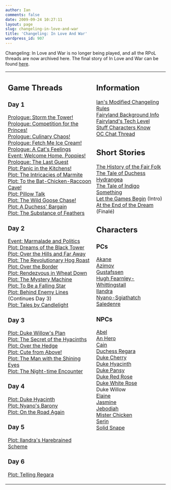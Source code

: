 ```yaml
---
author: Ian
comments: false
date: 2009-09-24 10:27:11
layout: page
slug: changeling-in-love-and-war
title: 'Changeling: In Love And War'
wordpress_id: 907
---
```


<div><p>Changeling: In Love and War is no longer being played, and all the RPoL threads are now archived here.  The final story of In Love and War can be found <a href="http://fiction.ianrenton.com/at-the-end-of-the-dream">here</a>.</p></div>
<table border="0" cellpadding="5" cellspacing="20" width="100%">
<tr>
<td valign="top">
<h2>Game Threads</h2>
<h3>Day 1</h3>
<p><a href="../storm-the-tower">Prologue: Storm the Tower!</a><br />
<a href="../competition-for-the-princes">Prologue: Competition for the Princes!</a><br />
<a href="../culinary-chaos">Prologue: Culinary Chaos!</a><br />
<a href="../fetch-me-ice-cream">Prologue: Fetch Me Ice Cream!</a><br />
<a href="../a-cat-s-feelings">Prologue: A Cat&#039;s Feelings</a><br />
<a href="../welcome-home-poppies">Event: Welcome Home, Poppies!</a><br />
<a href="../the-last-guest">Prologue: The Last Guest</a><br />
<a href="../panic-in-the-kitchens">Plot: Panic in the Kitchens!</a><br />
<a href="../the-intricacies-of-marmite">Plot: The Intricacies of Marmite</a><br />
<a href="../to-the-bat-chicken-raccoon-cave">Plot: To the Bat-Chicken-Raccoon Cave!</a><br />
<a href="../pillow-talk">Plot: Pillow Talk</a><br />
<a href="../the-wild-goose-chase">Plot: The Wild Goose Chase!</a><br />
<a href="../a-duchess-bargain">Plot: A Duchess&#039; Bargain</a><br />
<a href="../the-substance-of-feathers">Plot: The Substance of Feathers</a></p>
<h3>Day 2</h3>
<p><a href="../marmalade-and-politics">Event: Marmalade and Politics</a><br />
<a href="../dreams-of-the-black-tower">Plot: Dreams of the Black Tower</a><br />
<a href="../over-the-hills-and-far-away">Plot: Over the Hills and Far Away</a><br />
<a href="../the-revolutionary-hog-roast">Plot: The Revolutionary Hog Roast</a><br />
<a href="../over-the-border">Plot: Over the Border</a><br />
<a href="../rendezvous-in-wheat-down">Plot: Rendezvous in Wheat Down</a><br />
<a href="../the-mystery-machine">Plot: The Mystery Machine</a><br />
<a href="../to-be-a-falling-star">Plot: To Be a Falling Star</a><br />
<a href="../behind-enemy-lines">Plot: Behind Enemy Lines</a> (Continues Day 3)<br />
<a href="../tales-by-candlelight">Plot: Tales by Candlelight</a></p>
<h3>Day 3</h3>
<p><a href="../duke-willow-s-plan">Plot: Duke Willow&#039;s Plan</a><br />
<a href="../the-secret-of-the-hyacinths">Plot: The Secret of the Hyacinths</a><br />
<a href="../over-the-hedge">Plot: Over the Hedge</a><br />
<a href="../cute-from-above">Plot: Cute from Above!</a><br />
<a href="../the-man-with-the-shining-eyes">Plot: The Man with the Shining Eyes</a><br />
<a href="../the-night-time-encounter">Plot: The Night-time Encounter</a></p>
<h3>Day 4</h3>
<p><a href="../duke-hyacinth">Plot: Duke Hyacinth</a><br />
<a href="../nyano-s-barony">Plot: Nyano&#039;s Barony</a><br />
<a href="../on-the-road-again">Plot: On the Road Again</a></p>
<h3>Day 5</h3>
<p><a href="../ilandras-harebrained-scheme">Plot: Ilandra&#039;s Harebrained Scheme</a></p>
<h3>Day 6</h3>
<p><a href="../telling-regara">Plot: Telling Regara</a></p>
</td>
<td valign="top">
<h2>Information</h2>
<p><a href="../ians-modified-changeling-rules">Ian&#039;s Modified Changeling Rules</a><br />
<a href="../fairyland-background-info">Fairyland Background Info</a><br />
<a href="../fairyland-s-tech-level">Fairyland&#039;s Tech Level</a><br />
<a href="../in-love-and-war-stuff-characters-know">Stuff Characters Know</a><br />
<a href="../home-sweet-home-oc-chat-thread">OC Chat Thread</a></p>
<h2>Short Stories</h2>
<p><a href="../the-history-of-the-fair-folk">The History of the Fair Folk</a><br />
<a href="http://fiction.ianrenton.com/the-tale-of-duchess-hydrangea">The Tale of Duchess Hydrangea</a><br />
<a href="http://fiction.ianrenton.com/the-tale-of-indigo-something">The Tale of Indigo Something</a><br />
<a href="http://fiction.ianrenton.com/let-the-games-begin">Let the Games Begin</a> (Intro)<br />
<a href="http://fiction.ianrenton.com/at-the-end-of-the-dream">At the End of the Dream</a> (Finalé)</p>
<h2>Characters</h2>
<h3>PCs</h3>
<p><a href="http://fiction.ianrenton.com/characters/akane">Akane</a><br />
<a href="http://fiction.ianrenton.com/characters/azimov">Azimov</a><br />
<a href="http://fiction.ianrenton.com/characters/gustafssen">Gustafssen</a><br />
<a href="http://fiction.ianrenton.com/characters/hugh-fearnley-whittingstall">Hugh Fearnley-Whittingstall</a><br />
<a href="http://fiction.ianrenton.com/characters/ilandra">Ilandra</a><br />
<a href="http://fiction.ianrenton.com/characters/nyano-sgiathatch">Nyano-Sgiathatch</a><br />
<a href="http://fiction.ianrenton.com/characters/saledenre">Saledenre</a></p>
<h3>NPCs</h3>
<p><a href="http://fiction.ianrenton.com/characters/abel">Abel</a><br />
<a href="http://fiction.ianrenton.com/characters/an-hero">An Hero</a><br />
<a href="http://fiction.ianrenton.com/characters/cain">Cain</a><br />
<a href="http://fiction.ianrenton.com/characters/duchess-regara">Duchess Regara</a><br />
<a href="http://fiction.ianrenton.com/characters/duke-cherry">Duke Cherry</a><br />
<a href="http://fiction.ianrenton.com/characters/duke-hyacinth">Duke Hyacinth</a><br />
<a href="http://fiction.ianrenton.com/characters/duke-pansy">Duke Pansy</a><br />
<a href="http://fiction.ianrenton.com/characters/duke-red-rose">Duke Red Rose</a><br />
<a href="http://fiction.ianrenton.com/characters/duke-white-rose">Duke White Rose</a><br />
Duke Willow<br />
<a href="http://fiction.ianrenton.com/characters/elaine">Elaine</a><br />
<a href="http://fiction.ianrenton.com/characters/jasmine">Jasmine</a><br />
<a href="http://fiction.ianrenton.com/characters/jebodiah">Jebodiah</a><br />
<a href="http://fiction.ianrenton.com/characters/mister-chicken">Mister Chicken</a><br />
<a href="http://fiction.ianrenton.com/characters/serin">Serin</a><br />
<a href="http://fiction.ianrenton.com/characters/solid-snape">Solid Snape</a></p>
</td>
</tr>
</table>

